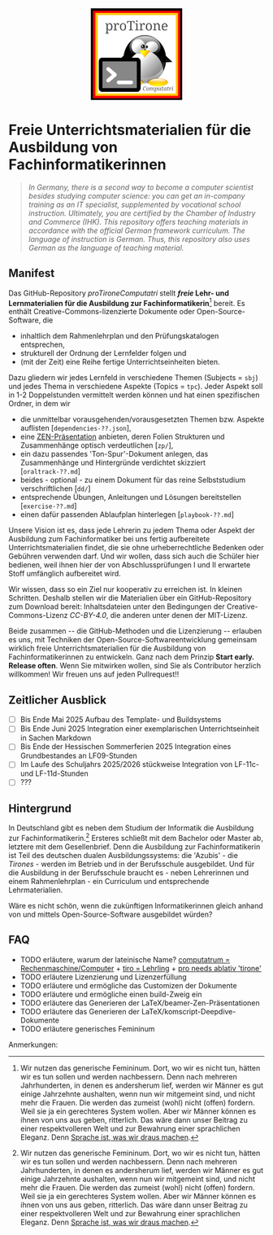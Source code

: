 
<!--
% This file is part of the Open Source project 'proTironeComputatri'
% (c) 2025 Karsten Reincke (https://github.com/kreincke/proTironeComputatri)
% It is distributed under the terms of the Creative Commons license
% CC-BY-4.0 (= https://creativecommons.org/licenses/by/4.0/)
-->

<!-- LTeX:Language=de-DE -->

<div style="display: flex;justify-content: center">
<a href="https://github.com/kreincke/proTironeComputatri/"><img src="./img.gl/logo-protirone.png" height="180"></a>
</div>


# Freie Unterrichtsmaterialien für die Ausbildung von Fachinformatikerinnen

<!-- LTeX:Language=en-US -->


> *In Germany, there is a second way to become a computer scientist besides studying computer science: you can get an in-company training as an IT specialist, supplemented by vocational school instruction. Ultimately, you are certified by the Chamber of Industry and Commerce (IHK). This repository offers teaching materials in accordance with the official German framework curriculum. The language of instruction is German. Thus, this repository also uses German as the language of teaching material.*

<!-- LTeX:Language=de-DE -->

## Manifest

Das GitHub-Repository *proTironeComputatri* stellt **_freie_ Lehr- und Lernmaterialien für die Ausbildung zur Fachinformatikerin**[^1] bereit. Es enthält Creative-Commons-lizenzierte Dokumente oder Open-Source-Software, die

* inhaltlich dem Rahmenlehrplan und den Prüfungskatalogen entsprechen,
* strukturell der Ordnung der Lernfelder folgen und 
* (mit der Zeit) eine Reihe fertige Unterrichtseinheiten bieten.  

Dazu gliedern wir jedes Lernfeld in verschiedene Themen (Subjects = `sbj`) und jedes Thema in verschiedene Aspekte (Topics = `tpc`). Jeder Aspekt soll in 1-2 Doppelstunden vermittelt werden können und hat einen spezifischen Ordner, in dem wir  

* die unmittelbar vorausgehenden/vorausgesetzten Themen bzw. Aspekte auflisten [`dependencies-??.json`],
* eine [ZEN-Präsentation](https://www.amazon.de/Zen-oder-die-Kunst-Präsentation/dp/3864907594) anbieten, deren Folien Strukturen und Zusammenhänge optisch verdeutlichen [`zp/`],
* ein dazu passendes 'Ton-Spur'-Dokument anlegen, das Zusammenhänge und Hintergründe verdichtet skizziert [`oraltrack-??.md`]
* beides - optional - zu einem Dokument für das reine Selbststudium verschriftlichen [`dd/`]
* entsprechende Übungen, Anleitungen und Lösungen bereitstellen [`exercise-??.md`]
* einen dafür passenden Ablaufplan hinterlegen [`playbook-??.md`]

Unsere Vision ist es, dass jede Lehrerin zu jedem Thema oder Aspekt der Ausbildung zum Fachinformatiker bei uns fertig aufbereitete Unterrichtsmaterialien findet, die sie ohne urheberrechtliche Bedenken oder Gebühren verwenden darf. Und wir wollen, dass sich auch die Schüler hier bedienen, weil ihnen hier der von Abschlussprüfungen I und II erwartete Stoff umfänglich aufbereitet wird.

Wir wissen, dass so ein Ziel nur kooperativ zu erreichen ist. In kleinen Schritten. Deshalb stellen wir die Materialien über ein GitHub-Repository zum Download bereit: Inhaltsdateien unter den Bedingungen der Creative-Commons-Lizenz *CC-BY-4.0*, die anderen unter denen der MIT-Lizenz. 

Beide zusammen -- die GitHub-Methoden und die Lizenzierung -- erlauben es uns, mit Techniken der Open-Source-Softwareentwicklung gemeinsam wirklich freie Unterrichtsmaterialien für die Ausbildung von Fachinformatikerinnen zu entwickeln. Ganz nach dem Prinzip **Start early. Release often**. Wenn Sie mitwirken wollen, sind Sie als Contributor herzlich willkommen! Wir freuen uns auf jeden Pullrequest!!

## Zeitlicher Ausblick

* [ ] Bis Ende Mai 2025 Aufbau des Template- und Buildsystems
* [ ] Bis Ende Juni 2025 Integration einer exemplarischen Unterrichtseinheit in Sachen Markdown
* [ ] Bis Ende der Hessischen Sommerferien 2025 Integration eines Grundbestandes an LF09-Stunden
* [ ] Im Laufe des Schuljahrs 2025/2026 stückweise Integration von LF-11c- und LF-11d-Stunden
* [ ] ???

## Hintergrund

In Deutschland gibt es neben dem Studium der Informatik die Ausbildung zur Fachinformatikerin.[^1] Ersteres schließt mit dem Bachelor oder Master ab, letztere mit dem Gesellenbrief. Denn die Ausbildung zur Fachinformatikerin ist Teil des deutschen dualen Ausbildungssystems: die 'Azubis' - die *Tirones* - werden im Betrieb und in der Berufsschule ausgebildet. Und für die Ausbildung in der Berufsschule braucht es - neben Lehrerinnen und einem Rahmenlehrplan - ein Curriculum und entsprechende Lehrmaterialien.

Wäre es nicht schön, wenn die zukünftigen Informatikerinnen gleich anhand von und mittels Open-Source-Software ausgebildet würden?

## FAQ

* TODO erläutere, warum der lateinische Name? [computatrum = Rechenmaschine/Computer](https://www.latin-is-simple.com/de/vocabulary/noun/6131/) + [tiro = Lehrling](https://de.pons.com/übersetzung-2/latein-deutsch/tiro) + [pro needs ablativ 'tirone'](https://de.wikibooks.org/wiki/Latein/_Grammatik/_Satzlehre/_Präpositionen/_Präpositionen_mit_Ablativ)
* TODO erläutere Lizenzierung und Lizenzerfüllung
* TODO erläutere und ermögliche das Customizen der Dokumente
* TODO erläutere und ermögliche einen build-Zweig ein
* TODO erläutere das Generieren der LaTeX/beamer-Zen-Präsentationen
* TODO erläutere das Generieren der LaTeX/komscript-Deepdive-Dokumente
* TODO erläutere generisches Femininum

Anmerkungen:

[^1]: Wir nutzen das generische Femininum. Dort, wo wir es nicht tun, hätten wir es tun sollen und werden nachbessern. Denn nach mehreren Jahrhunderten, in denen es andersherum lief, werden wir Männer es gut einige Jahrzehnte aushalten, wenn nun wir mitgemeint sind, und nicht mehr die Frauen. Die werden das zumeist (wohl) nicht (offen) fordern. Weil sie ja ein gerechteres System wollen. Aber wir Männer können es ihnen von uns aus geben, ritterlich. Das wäre dann unser Beitrag zu einer respektvolleren Welt und zur Bewahrung einer sprachlichen Eleganz. Denn [Sprache ist, was wir draus machen](https://www.amazon.de/Sprache-ist-was-draus-machst/dp/342644612X/).
